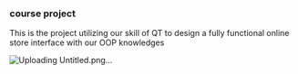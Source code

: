### course project
This is the project utilizing our skill of QT to design a fully functional online store interface with our OOP knowledges

![Uploading Untitled.png…]()
